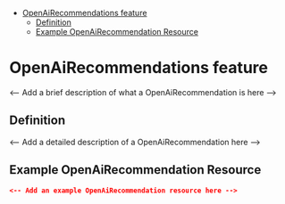 <!-- START doctoc generated TOC please keep comment here to allow auto update -->
<!-- DON'T EDIT THIS SECTION, INSTEAD RE-RUN doctoc TO UPDATE -->

- [OpenAiRecommendations feature](#openairecommendations-feature)
  - [Definition](#definition)
  - [Example OpenAiRecommendation Resource](#example-openairecommendation-resource)

<!-- END doctoc generated TOC please keep comment here to allow auto update -->

# OpenAiRecommendations feature

<-- Add a brief description of what a OpenAiRecommendation is here -->

## Definition

<-- Add a detailed description of a OpenAiRecommendation here -->

## Example OpenAiRecommendation Resource

```json
<-- Add an example OpenAiRecommendation resource here -->
```
